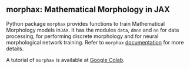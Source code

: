 ## morphax: Mathematical Morphology in JAX

Python package `morphax` provides functions to train Mathematical Morphology models in`JAX`. It has the modules `data`, `dmnn` and `nn` for data processing, for performing discrete morphology and for neural morphological network training. Refer to `morphax` [documentation](https://raw.githack.com/dmarcondes/morphax/master/docs/morphax.html) for more details.

A tutorial of `morphax` is available at [Google Colab](https://colab.research.google.com/github/dmarcondes/JINNAX/blob/master/Tutorial_PINN_simulation_with_JINNAX.ipynb).
